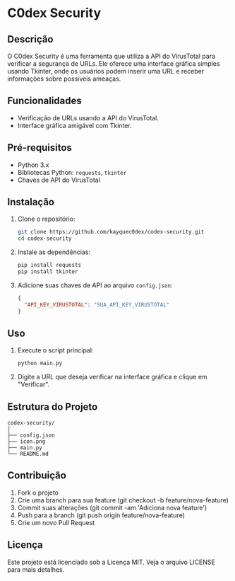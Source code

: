 # C0dex Security

## Descrição

O C0dex Security é uma ferramenta que utiliza a API do VirusTotal para verificar a segurança de URLs. Ele oferece uma interface gráfica simples usando Tkinter, onde os usuários podem inserir uma URL e receber informações sobre possíveis ameaças.

## Funcionalidades

- Verificação de URLs usando a API do VirusTotal.
- Interface gráfica amigável com Tkinter.

## Pré-requisitos

- Python 3.x
- Bibliotecas Python: `requests`, `tkinter`
- Chaves de API do VirusTotal

## Instalação

1. Clone o repositório:

   ```sh
   git clone https://github.com/kayquec0dex/codex-security.git
   cd codex-security
   ```

2. Instale as dependências:

   ```sh
   pip install requests
   pip install tkinter
   ```

3. Adicione suas chaves de API ao arquivo `config.json`:

   ```json
   {
     "API_KEY_VIRUSTOTAL": "SUA_API_KEY_VIRUSTOTAL"
   }
   ```

## Uso

1. Execute o script principal:

   ```sh
   python main.py
   ```

2. Digite a URL que deseja verificar na interface gráfica e clique em "Verificar".

## Estrutura do Projeto

```plaintext
codex-security/
│
├── config.json
├── icon.png
├── main.py
└── README.md
```

## Contribuição

1. Fork o projeto
2. Crie uma branch para sua feature (git checkout -b feature/nova-feature)
3. Commit suas alterações (git commit -am 'Adiciona nova feature')
4. Push para a branch (git push origin feature/nova-feature)
5. Crie um novo Pull Request

## Licença

Este projeto está licenciado sob a Licença MIT. Veja o arquivo LICENSE para mais detalhes.
